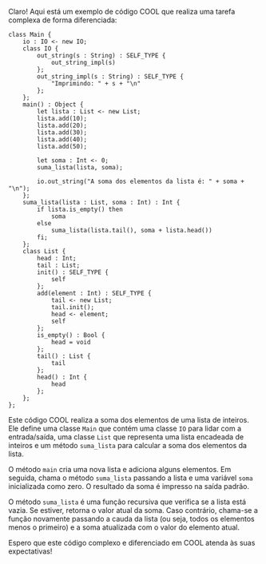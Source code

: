 Claro! Aqui está um exemplo de código COOL que realiza uma tarefa complexa de forma diferenciada:

```
class Main {
    io : IO <- new IO;
    class IO {
        out_string(s : String) : SELF_TYPE {
            out_string_impl(s)
        };
        out_string_impl(s : String) : SELF_TYPE {
            "Imprimindo: " + s + "\n"
        };
    };
    main() : Object {
        let lista : List <- new List;
        lista.add(10);
        lista.add(20);
        lista.add(30);
        lista.add(40);
        lista.add(50);
        
        let soma : Int <- 0;
        suma_lista(lista, soma);
        
        io.out_string("A soma dos elementos da lista é: " + soma + "\n");
    };
    suma_lista(lista : List, soma : Int) : Int {
        if lista.is_empty() then
            soma
        else
            suma_lista(lista.tail(), soma + lista.head())
        fi;
    };
    class List {
        head : Int;
        tail : List;
        init() : SELF_TYPE {
            self
        };
        add(element : Int) : SELF_TYPE {
            tail <- new List;
            tail.init();
            head <- element;
            self
        };
        is_empty() : Bool {
            head = void
        };
        tail() : List {
            tail
        };
        head() : Int {
            head
        };
    };
};
```

Este código COOL realiza a soma dos elementos de uma lista de inteiros. Ele define uma classe `Main` que contém uma classe `IO` para lidar com a entrada/saída, uma classe `List` que representa uma lista encadeada de inteiros e um método `suma_lista` para calcular a soma dos elementos da lista.

O método `main` cria uma nova lista e adiciona alguns elementos. Em seguida, chama o método `suma_lista` passando a lista e uma variável `soma` inicializada como zero. O resultado da soma é impresso na saída padrão.

O método `suma_lista` é uma função recursiva que verifica se a lista está vazia. Se estiver, retorna o valor atual da soma. Caso contrário, chama-se a função novamente passando a cauda da lista (ou seja, todos os elementos menos o primeiro) e a soma atualizada com o valor do elemento atual.

Espero que este código complexo e diferenciado em COOL atenda às suas expectativas!